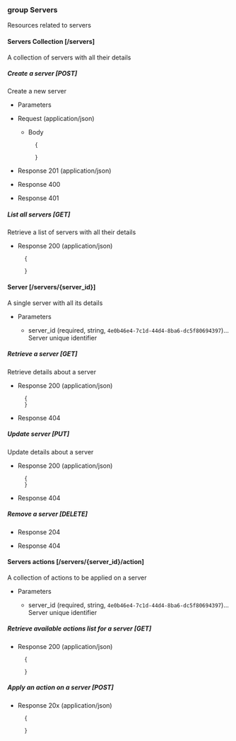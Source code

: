 ### group Servers
Resources related to servers

#### Servers Collection [/servers]
A collection of servers with all their details

##### Create a server [POST]
Create a new server

+ Parameters

+ Request (application/json)

    + Body

            {
                
            }

+ Response 201 (application/json)

+ Response 400

+ Response 401

##### List all servers [GET]
Retrieve a list of servers with all their details

+ Response 200 (application/json)

        {
            
        }

#### Server [/servers/{server_id}]
A single server with all its details

+ Parameters

    + server_id (required, string, `4e0b46e4-7c1d-44d4-8ba6-dc5f80694397`)... Server unique identifier

##### Retrieve a server [GET]
Retrieve details about a server

+ Response 200 (application/json)

        {
        }

+ Response 404

##### Update server [PUT]
Update details about a server

+ Response 200 (application/json)

        {
        }

+ Response 404

##### Remove a server [DELETE]

+ Response 204

+ Response 404

#### Servers actions [/servers/{server_id}/action]
A collection of actions to be applied on a server

+ Parameters

    + server_id (required, string, `4e0b46e4-7c1d-44d4-8ba6-dc5f80694397`)... Server unique identifier

##### Retrieve available actions list for a server [GET]

+ Response 200 (application/json)
     
        {
           
        }

##### Apply an action on a server [POST]

+ Response 20x (application/json)
     
        {
           
        }
